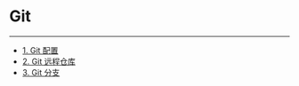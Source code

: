 # Git

---

- [1. Git 配置](./1.Git配置.md)
- [2. Git 远程仓库](./2.Git远程仓库.md)
- [3. Git 分支](./3.Git分支.md)

